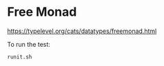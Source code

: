 # Free Monad
https://typelevel.org/cats/datatypes/freemonad.html

To run the test:
```shell
runit.sh
```
